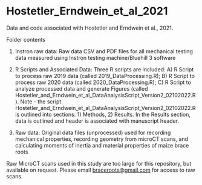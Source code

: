 # Hostetler_Erndwein_et_al_2021
Data and code associated with Hostetler and Erndwein et al., 2021.

Folder contents
1. Instron raw data: Raw data CSV and PDF files for all mechanical testing data measured using Instron testing machine/Bluehill 3 software

2. R Scripts and Associated Data: Three R scripts are included: 
A) R Script to process raw 2019 data (called 2019_DataProcessing.R); 
B) R Script to process raw 2020 data (called 2020_DataProcessing.R); 
C) R Script to analyze processed data and generate Figures (called Hostetler_and_Erndwein_et_al_DataAnalysisScript_Version2_02102022.R). Note - the script Hostetler_and_Erndwein_et_al_DataAnalysisScript_Version2_02102022.R is outlined into sections: 1) Methods, 2) Results. In the Results section, data is outlined and header is associated with manuscript header.

3. Raw data: Original data files (unprocessed) used for recording mechanical properties, recording geometry from microCT scans, and calculating moments of inertia and material properties of maize brace roots 

Raw MicroCT scans used in this study are too large for this repository, but available on request. Please email braceroots@gmail.com for access to raw scans.
